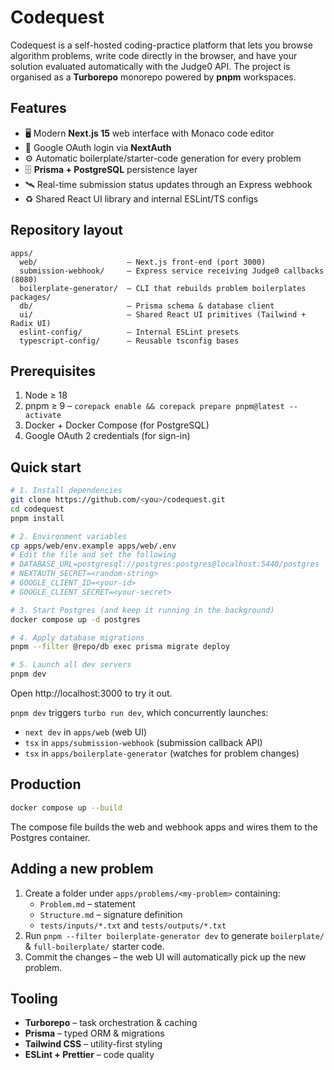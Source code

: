 # Codequest

Codequest is a self-hosted coding-practice platform that lets you browse
algorithm problems, write code directly in the browser, and have your
solution evaluated automatically with the Judge0 API. The project is
organised as a **Turborepo** monorepo powered by **pnpm** workspaces.

## Features

- 🖥 Modern **Next.js 15** web interface with Monaco code editor
- 🔐 Google OAuth login via **NextAuth**
- ⚙️ Automatic boilerplate/starter-code generation for every problem
- 🗄️ **Prisma + PostgreSQL** persistence layer
- 🛰️ Real-time submission status updates through an Express webhook
- ♻️ Shared React UI library and internal ESLint/TS configs

## Repository layout

```
apps/
  web/                    – Next.js front-end (port 3000)
  submission-webhook/     – Express service receiving Judge0 callbacks (8080)
  boilerplate-generator/  – CLI that rebuilds problem boilerplates
packages/
  db/                     – Prisma schema & database client
  ui/                     – Shared React UI primitives (Tailwind + Radix UI)
  eslint-config/          – Internal ESLint presets
  typescript-config/      – Reusable tsconfig bases
```

## Prerequisites

1. Node ≥ 18
2. pnpm ≥ 9 – `corepack enable && corepack prepare pnpm@latest --activate`
3. Docker + Docker Compose (for PostgreSQL)
4. Google OAuth 2 credentials (for sign-in)

## Quick start

```bash
# 1. Install dependencies
git clone https://github.com/<you>/codequest.git
cd codequest
pnpm install

# 2. Environment variables
cp apps/web/env.example apps/web/.env
# Edit the file and set the following
# DATABASE_URL=postgresql://postgres:postgres@localhost:5440/postgres
# NEXTAUTH_SECRET=<random-string>
# GOOGLE_CLIENT_ID=<your-id>
# GOOGLE_CLIENT_SECRET=<your-secret>

# 3. Start Postgres (and keep it running in the background)
docker compose up -d postgres

# 4. Apply database migrations
pnpm --filter @repo/db exec prisma migrate deploy

# 5. Launch all dev servers
pnpm dev
```

Open http://localhost:3000 to try it out.

`pnpm dev` triggers `turbo run dev`, which concurrently launches:

- `next dev` in `apps/web` (web UI)
- `tsx` in `apps/submission-webhook` (submission callback API)
- `tsx` in `apps/boilerplate-generator` (watches for problem changes)

## Production

```bash
docker compose up --build
```

The compose file builds the web and webhook apps and wires them to the
Postgres container.

## Adding a new problem

1. Create a folder under `apps/problems/<my-problem>` containing:
   - `Problem.md` – statement
   - `Structure.md` – signature definition
   - `tests/inputs/*.txt` and `tests/outputs/*.txt`
2. Run `pnpm --filter boilerplate-generator dev` to generate
   `boilerplate/` & `full-boilerplate/` starter code.
3. Commit the changes – the web UI will automatically pick up the new
   problem.

## Tooling

- **Turborepo** – task orchestration & caching
- **Prisma** – typed ORM & migrations
- **Tailwind CSS** – utility-first styling
- **ESLint + Prettier** – code quality

